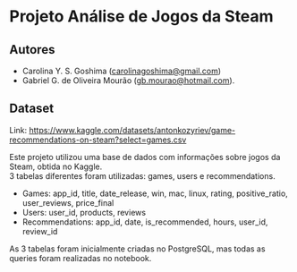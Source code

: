 # Projeto Análise de Jogos da Steam

## Autores
- Carolina Y. S. Goshima (carolinagoshima@gmail.com)
- Gabriel G. de Oliveira Mourão (gb.mourao@hotmail.com).

## Dataset
Link: https://www.kaggle.com/datasets/antonkozyriev/game-recommendations-on-steam?select=games.csv

Este projeto utilizou uma base de dados com informações sobre jogos da Steam, obtida no Kaggle. \
3 tabelas diferentes foram utilizadas: games, users e recommendations.

* Games: app_id, title, date_release, win, mac, linux, rating, positive_ratio, user_reviews, price_final
* Users: user_id, products, reviews
* Recommendations: app_id, date, is_recommended, hours, user_id, review_id

As 3 tabelas foram inicialmente criadas no PostgreSQL, mas todas as queries foram realizadas no notebook.
